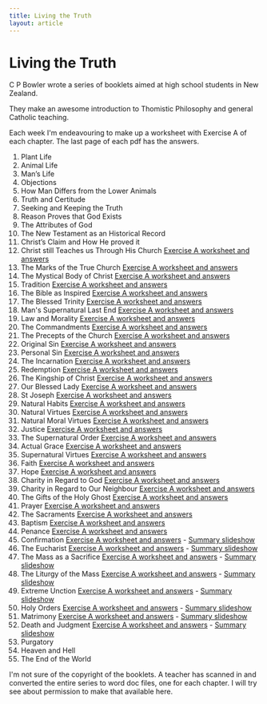 ```yaml
---
title: Living the Truth
layout: article
---
```


Living the Truth
================

C P Bowler wrote a series of booklets aimed at high school students in New Zealand.

They make an awesome introduction to Thomistic Philosophy and general Catholic teaching.

Each week I'm endeavouring to make up a worksheet with Exercise A of each chapter.  The last page of each pdf has the answers.

1. Plant Life
2. Animal Life
3. Man’s Life
4. Objections
5. How Man Differs from the Lower Animals
6. Truth and Certitude
7. Seeking and Keeping the Truth
8. Reason Proves that God Exists
9. The Attributes of God
10. The New Testament as an Historical Record
11. Christ’s Claim and How He proved it
12. Christ still Teaches us Through His Church [Exercise A worksheet and answers](ch12exA.pdf)
13. The Marks of the True Church [Exercise A worksheet and answers](ch13exA.pdf)
14. The Mystical Body of Christ [Exercise A worksheet and answers](ch14exA.pdf)
15. Tradition [Exercise A worksheet and answers](ch15exA.pdf)
16. The Bible as Inspired [Exercise A worksheet and answers](ch16exA.pdf)
17. The Blessed Trinity [Exercise A worksheet and answers](ch17exA.pdf)  
18. Man's Supernatural Last End [Exercise A worksheet and answers](ch18exA.pdf) 
19. Law and Morality [Exercise A worksheet and answers](ch19exA.pdf)
20. The Commandments [Exercise A worksheet and answers](ch20exA.pdf)
21. The Precepts of the Church [Exercise A worksheet and answers](ch21exA.pdf)
22. Original Sin [Exercise A worksheet and answers](ch22exA.pdf)
23. Personal Sin [Exercise A worksheet and answers](ch23exA.pdf)
24. The Incarnation [Exercise A worksheet and answers](ch24exA.pdf) 
25. Redemption [Exercise A worksheet and answers](ch25exA.pdf)
26. The Kingship of Christ [Exercise A worksheet and answers](ch26exA.pdf)
27. Our Blessed Lady [Exercise A worksheet and answers](ch27exA.pdf)
28. St Joseph [Exercise A worksheet and answers](ch28exA.pdf)
29. Natural Habits [Exercise A worksheet and answers](ch29exA.pdf)
30. Natural Virtues [Exercise A worksheet and answers](ch30exA.pdf)
31. Natural Moral Virtues [Exercise A worksheet and answers](ch31exA.pdf)
32. Justice [Exercise A worksheet and answers](ch32exA.pdf)
33. The Supernatural Order [Exercise A worksheet and answers](ch33exA.pdf)
34. Actual Grace [Exercise A worksheet and answers](ch34exA.pdf)
35. Supernatural Virtues [Exercise A worksheet and answers](ch35exA.pdf)
36. Faith [Exercise A worksheet and answers](ch36exA.pdf)
37. Hope [Exercise A worksheet and answers](ch37exA.pdf)
38. Charity in Regard to God [Exercise A worksheet and answers](ch38exA.pdf)
39. Charity in Regard to Our Neighbour [Exercise A worksheet and answers](ch39exA.pdf)
40. The Gifts of the Holy Ghost [Exercise A worksheet and answers](ch40exA.pdf)
41. Prayer [Exercise A worksheet and answers](ch41exA.pdf)
42. The Sacraments [Exercise A worksheet and answers](ch42exA.pdf)
43. Baptism [Exercise A worksheet and answers](ch43.pdf)
44. Penance [Exercise A worksheet and answers](ch44.pdf)
45. Confirmation [Exercise A worksheet and answers](ch45.pdf) - [Summary slideshow](beamer/ch45.pdf)
46. The Eucharist [Exercise A worksheet and answers](ch46.pdf) - [Summary slideshow](beamer/ch46.pdf)
47. The Mass as a Sacrifice [Exercise A worksheet and answers](ch47.pdf) - [Summary slideshow](beamer/ch47.pdf)
48. The Liturgy of the Mass [Exercise A worksheet and answers](ch48.pdf) - [Summary slideshow](beamer/ch48.pdf)
49. Extreme Unction [Exercise A worksheet and answers](ch49.pdf) - [Summary slideshow](beamer/ch49.pdf)
50. Holy Orders [Exercise A worksheet and answers](ch50.pdf) - [Summary slideshow](beamer/ch50.pdf)
51. Matrimony [Exercise A worksheet and answers](ch51.pdf) - [Summary slideshow](beamer/ch51.pdf)
52. Death and Judgment [Exercise A worksheet and answers](ch52.pdf) - [Summary slideshow](beamer/ch52.pdf)
53. Purgatory
54. Heaven and Hell
55. The End of the World


I'm not sure of the copyright of the booklets.  A teacher has scanned in and converted the entire series to word doc files, one for each chapter.  I will try see about permission to make that available here.



